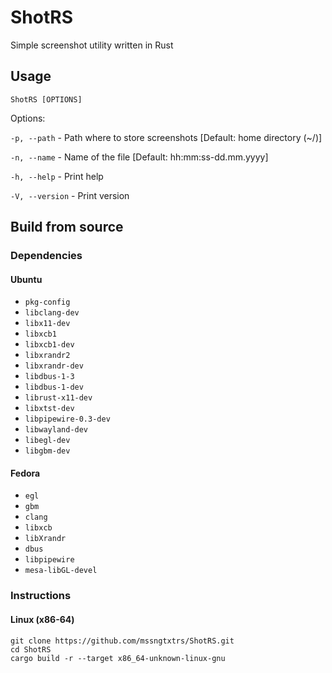 # ShotRS

Simple screenshot utility written in Rust

## Usage

`ShotRS [OPTIONS]`

Options:

`-p, --path` - Path where to store screenshots [Default: home directory (~/)]

`-n, --name` - Name of the file [Default: hh:mm:ss-dd.mm.yyyy]

`-h, --help` - Print help

`-V, --version` - Print version

## Build from source

### Dependencies

#### Ubuntu

 - `pkg-config`
 - `libclang-dev`
 - `libx11-dev`
 - `libxcb1`
 - `libxcb1-dev`
 - `libxrandr2`
 - `libxrandr-dev`
 - `libdbus-1-3`
 - `libdbus-1-dev`
 - `librust-x11-dev`
 - `libxtst-dev`
 - `libpipewire-0.3-dev`
 - `libwayland-dev`
 - `libegl-dev`
 - `libgbm-dev`

#### Fedora

 - `egl`
 - `gbm`
 - `clang`
 - `libxcb`
 - `libXrandr`
 - `dbus`
 - `libpipewire`
 - `mesa-libGL-devel`

### Instructions

#### Linux (x86-64)

```
git clone https://github.com/mssngtxtrs/ShotRS.git
cd ShotRS
cargo build -r --target x86_64-unknown-linux-gnu
```
